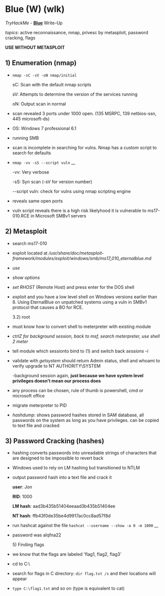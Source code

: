 # Blue \(W\) \(wlk\)

_TryHackMe_ - [**Blue**](https://tryhackme.com/room/blue) Write-Up

_topics_: active reconnaissance, nmap, privesc by metasploit, password cracking, flags

**USE WITHOUT METASPLOIT**

## 1\) Enumeration \(nmap\)

* `nmap -sC -sV -oN nmap/initial`  

    sC: Scan with the default nmap scripts

    sV: Attempts to determine the version of the services running

    oN: Output scan in normal

* scan revealed 3 ports under 1000 open. \(135 MSRPC, 139 netbios-ssn, 445 microsoft-ds\)    
* OS: Windows 7 professional 6.1
* running SMB 
* scan is incomplete in searching for vulns. Nmap has a custom script to search for defaults
* `nmap -vv -sS --script vuln` __

    -vv: Very verbose

    -sS: Syn scan \(-sV for version number\)

    --script vuln: check for vulns using nmap scripting engine

* reveals same open ports
* vuln script reveals there is a high risk likelyhood it is vulnerable to ms17-010.RCE in Microsoft SMBv1 servers

## 2\) Metasploit

* search ms17-010
* exploit located at _/usr/share/doc/metasploit-framework/modules/exploit/windows/smb/ms17\_010\_eternalblue.md_
* _use_ 
* _show options_ 
* _set RHOST_ \(Remote Host\)  and press enter for the DOS shell
* _exploit_ and you have a low level shell on Windows versions earlier than 8. Using EternalBlue on unpatched systems using a vuln in SMBv1 protocol that causes a BO for RCE.

  3.2\) root

* must know how to convert shell to meterpreter with existing module
* _ctrlZ for background session, back to msf, search meterpreter, use shell 2 meter_
* tell module which sessionto bind to \(1\) and switch back _sessions -i_ 
* validate with _getsystem_ should return Admin status, shell and whoami to verify upgrade to NT AUTHORITY\SYSTEM

  -background session again, **just because we have system level privileges doesn't mean our process does**

* any process can be chosen, rule of thumb is powershell, cmd or microsoft office
* migrate meterpreter to PID
* _hashdump_: shows password hashes stored in SAM database, all passwords on the system as long as you have privileges. can be copied to text file and cracked

## 3\) Password Cracking \(hashes\)

* hashing converts passwords into unreadable strings of characters that are designed to be impossible to revert back
* Windows used to rely on LM hashing but transitioned to NTLM
* output password hash into a text file and crack it

    **user**: Jon

    **RID**: 1000

    **LM hash**: aad3b435b51404eeaad3b435b51404ee

    **NT hash**: ffb43f0de35be4d9917ac0cc8ad57f8d

* run hashcat against the file `hashcat --username --show -a 0 -m 1000`  __
* password was alqfna22

  5\) Finding flags

* we know that the flags are labeled 'flag1, flag2, flag3'
* cd to C:\
* search for flags in C directory: `dir flag.txt /s` and their locations will appear
* `type C:\flag1.txt` and so on \(type is equivalent to cat\)


